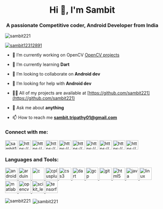 <h1 align="center">Hi 👋, I'm Sambit</h1>
<h3 align="center">A passionate Competitive coder, Android Developer from India</h3>

<p align="left"> <img src="https://komarev.com/ghpvc/?username=sambit221&label=Profile%20views&color=0e75b6&style=flat" alt="sambit221" /> </p>

<p align="left"> <a href="https://twitter.com/sambit12312891" target="blank"><img src="https://img.shields.io/twitter/follow/sambit12312891?logo=twitter&style=for-the-badge" alt="sambit12312891" /></a> </p>

- 🔭 I’m currently working on OpenCV [OpenCV projects](https://github.com/sambit221/OpenCV_projects)

- 🌱 I’m currently learning **Dart**

- 👯 I’m looking to collaborate on **Android dev**

- 🤝 I’m looking for help with **Android dev**

- 👨‍💻 All of my projects are available at [https://github.com/sambit221](https://github.com/sambit221)

- 💬 Ask me about **anything**

- 📫 How to reach me **sambit.tripathy01@gmail.com**

<h3 align="left">Connect with me:</h3>
<p align="left">
<a href="https://twitter.com/sambit12312891" target="blank"><img align="center" src="https://cdn.jsdelivr.net/npm/simple-icons@3.0.1/icons/twitter.svg" alt="sambit12312891" height="30" width="40" /></a>
<a href="https://linkedin.com/in/https://www.linkedin.com/in/sambit-kumar-tripathy-1a29b31aa/" target="blank"><img align="center" src="https://cdn.jsdelivr.net/npm/simple-icons@3.0.1/icons/linkedin.svg" alt="https://www.linkedin.com/in/sambit-kumar-tripathy-1a29b31aa/" height="30" width="40" /></a>
<a href="https://stackoverflow.com/users/https://stackoverflow.com/users/14582827/sambit221" target="blank"><img align="center" src="https://cdn.jsdelivr.net/npm/simple-icons@3.0.1/icons/stackoverflow.svg" alt="https://stackoverflow.com/users/14582827/sambit221" height="30" width="40" /></a>
<a href="https://kaggle.com/https://www.kaggle.com/sambit221" target="blank"><img align="center" src="https://cdn.jsdelivr.net/npm/simple-icons@3.0.1/icons/kaggle.svg" alt="https://www.kaggle.com/sambit221" height="30" width="40" /></a>
<a href="https://fb.com/https://www.facebook.com/sambit.tripathy.58" target="blank"><img align="center" src="https://cdn.jsdelivr.net/npm/simple-icons@3.0.1/icons/facebook.svg" alt="https://www.facebook.com/sambit.tripathy.58" height="30" width="40" /></a>
<a href="https://instagram.com/https://www.instagram.com/_its_neon/" target="blank"><img align="center" src="https://cdn.jsdelivr.net/npm/simple-icons@3.0.1/icons/instagram.svg" alt="https://www.instagram.com/_its_neon/" height="30" width="40" /></a>
<a href="https://www.codechef.com/users/https://www.codechef.com/users/sambit221" target="blank"><img align="center" src="https://cdn.jsdelivr.net/npm/simple-icons@3.1.0/icons/codechef.svg" alt="https://www.codechef.com/users/sambit221" height="30" width="40" /></a>
<a href="https://www.hackerrank.com/https://www.hackerrank.com/sambit_tripathy1" target="blank"><img align="center" src="https://cdn.jsdelivr.net/npm/simple-icons@3.0.1/icons/hackerrank.svg" alt="https://www.hackerrank.com/sambit_tripathy1" height="30" width="40" /></a>
<a href="https://codeforces.com/profile/https://codeforces.com/profile/sambit221" target="blank"><img align="center" src="https://cdn.jsdelivr.net/npm/simple-icons@3.0.1/icons/codeforces.svg" alt="https://codeforces.com/profile/sambit221" height="30" width="40" /></a>
<a href="https://auth.geeksforgeeks.org/user/https://auth.geeksforgeeks.org/user/sambittripathy01/profile" target="blank"><img align="center" src="https://cdn.jsdelivr.net/npm/simple-icons@3.0.1/icons/geeksforgeeks.svg" alt="https://auth.geeksforgeeks.org/user/sambittripathy01/profile" height="30" width="40" /></a>
</p>

<h3 align="left">Languages and Tools:</h3>
<p align="left"> <a href="https://developer.android.com" target="_blank"> <img src="https://devicons.github.io/devicon/devicon.git/icons/android/android-original-wordmark.svg" alt="android" width="40" height="40"/> </a> <a href="https://www.arduino.cc/" target="_blank"> <img src="https://cdn.worldvectorlogo.com/logos/arduino-1.svg" alt="arduino" width="40" height="40"/> </a> <a href="https://www.cprogramming.com/" target="_blank"> <img src="https://devicons.github.io/devicon/devicon.git/icons/c/c-original.svg" alt="c" width="40" height="40"/> </a> <a href="https://www.w3schools.com/cpp/" target="_blank"> <img src="https://devicons.github.io/devicon/devicon.git/icons/cplusplus/cplusplus-original.svg" alt="cplusplus" width="40" height="40"/> </a> <a href="https://www.w3schools.com/css/" target="_blank"> <img src="https://devicons.github.io/devicon/devicon.git/icons/css3/css3-original-wordmark.svg" alt="css3" width="40" height="40"/> </a> <a href="https://dart.dev" target="_blank"> <img src="https://www.vectorlogo.zone/logos/dartlang/dartlang-icon.svg" alt="dart" width="40" height="40"/> </a> <a href="https://cloud.google.com" target="_blank"> <img src="https://www.vectorlogo.zone/logos/google_cloud/google_cloud-icon.svg" alt="gcp" width="40" height="40"/> </a> <a href="https://git-scm.com/" target="_blank"> <img src="https://www.vectorlogo.zone/logos/git-scm/git-scm-icon.svg" alt="git" width="40" height="40"/> </a> <a href="https://www.w3.org/html/" target="_blank"> <img src="https://devicons.github.io/devicon/devicon.git/icons/html5/html5-original-wordmark.svg" alt="html5" width="40" height="40"/> </a> <a href="https://www.java.com" target="_blank"> <img src="https://devicons.github.io/devicon/devicon.git/icons/java/java-original-wordmark.svg" alt="java" width="40" height="40"/> </a> <a href="https://www.linux.org/" target="_blank"> <img src="https://devicons.github.io/devicon/devicon.git/icons/linux/linux-original.svg" alt="linux" width="40" height="40"/> </a> <a href="https://www.mathworks.com/" target="_blank"> <img src="https://raw.githubusercontent.com/simple-icons/simple-icons/master/icons/mathworks.svg" alt="matlab" width="40" height="40"/> </a> <a href="https://opencv.org/" target="_blank"> <img src="https://www.vectorlogo.zone/logos/opencv/opencv-icon.svg" alt="opencv" width="40" height="40"/> </a> <a href="https://scikit-learn.org/" target="_blank"> <img src="https://upload.wikimedia.org/wikipedia/commons/0/05/Scikit_learn_logo_small.svg" alt="scikit_learn" width="40" height="40"/> </a> <a href="https://www.tensorflow.org" target="_blank"> <img src="https://www.vectorlogo.zone/logos/tensorflow/tensorflow-icon.svg" alt="tensorflow" width="40" height="40"/> </a> </p>

<p><img align="left" src="https://github-readme-stats.vercel.app/api/top-langs?username=sambit221&show_icons=true&locale=en&layout=compact" alt="sambit221" /></p>

<p>&nbsp;<img align="center" src="https://github-readme-stats.vercel.app/api?username=sambit221&show_icons=true&locale=en" alt="sambit221" /></p>

